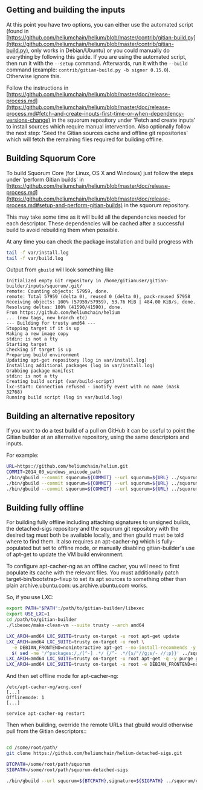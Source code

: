 Getting and building the inputs
--------------------------------

At this point you have two options, you can either use the automated script (found in [https://github.com/heliumchain/helium/blob/master/contrib/gitian-build.py](https://github.com/heliumchain/helium/blob/master/contrib/gitian-build.py), only works in Debian/Ubuntu) or you could manually do everything by following this guide.
If you are using the automated script, then run it with the `--setup` command. Afterwards, run it with the `--build` command (example: `contrib/gitian-build.py -b signer 0.15.0`). Otherwise ignore this.

Follow the instructions in [https://github.com/heliumchain/helium/blob/master/doc/release-process.md](https://github.com/heliumchain/helium/blob/master/doc/release-process.md#fetch-and-create-inputs-first-time-or-when-dependency-versions-change)
in the squorum repository under 'Fetch and create inputs' to install sources which require
manual intervention. Also optionally follow the next step: 'Seed the Gitian sources cache
and offline git repositories' which will fetch the remaining files required for building
offline.

Building Squorum Core
----------------

To build Squorum Core (for Linux, OS X and Windows) just follow the steps under 'perform
Gitian builds' in [https://github.com/heliumchain/helium/blob/master/doc/release-process.md](https://github.com/heliumchain/helium/blob/master/doc/release-process.md#setup-and-perform-gitian-builds) in the squorum repository.

This may take some time as it will build all the dependencies needed for each descriptor.
These dependencies will be cached after a successful build to avoid rebuilding them when possible.

At any time you can check the package installation and build progress with

```bash
tail -f var/install.log
tail -f var/build.log
```

Output from `gbuild` will look something like

    Initialized empty Git repository in /home/gitianuser/gitian-builder/inputs/squorum/.git/
    remote: Counting objects: 57959, done.
    remote: Total 57959 (delta 0), reused 0 (delta 0), pack-reused 57958
    Receiving objects: 100% (57959/57959), 53.76 MiB | 484.00 KiB/s, done.
    Resolving deltas: 100% (41590/41590), done.
    From https://github.com/heliumchain/helium
    ... (new tags, new branch etc)
    --- Building for trusty amd64 ---
    Stopping target if it is up
    Making a new image copy
    stdin: is not a tty
    Starting target
    Checking if target is up
    Preparing build environment
    Updating apt-get repository (log in var/install.log)
    Installing additional packages (log in var/install.log)
    Grabbing package manifest
    stdin: is not a tty
    Creating build script (var/build-script)
    lxc-start: Connection refused - inotify event with no name (mask 32768)
    Running build script (log in var/build.log)

Building an alternative repository
-----------------------------------

If you want to do a test build of a pull on GitHub it can be useful to point
the Gitian builder at an alternative repository, using the same descriptors
and inputs.

For example:
```bash
URL=https://github.com/heliumchain/helium.git
COMMIT=2014_03_windows_unicode_path
./bin/gbuild --commit squorum=${COMMIT} --url squorum=${URL} ../squorum/contrib/gitian-descriptors/gitian-linux.yml
./bin/gbuild --commit squorum=${COMMIT} --url squorum=${URL} ../squorum/contrib/gitian-descriptors/gitian-win.yml
./bin/gbuild --commit squorum=${COMMIT} --url squorum=${URL} ../squorum/contrib/gitian-descriptors/gitian-osx.yml
```

Building fully offline
-----------------------

For building fully offline including attaching signatures to unsigned builds, the detached-sigs repository
and the squorum git repository with the desired tag must both be available locally, and then gbuild must be
told where to find them. It also requires an apt-cacher-ng which is fully-populated but set to offline mode, or
manually disabling gitian-builder's use of apt-get to update the VM build environment.

To configure apt-cacher-ng as an offline cacher, you will need to first populate its cache with the relevant
files. You must additionally patch target-bin/bootstrap-fixup to set its apt sources to something other than
plain archive.ubuntu.com: us.archive.ubuntu.com works.

So, if you use LXC:

```bash
export PATH="$PATH":/path/to/gitian-builder/libexec
export USE_LXC=1
cd /path/to/gitian-builder
./libexec/make-clean-vm --suite trusty --arch amd64

LXC_ARCH=amd64 LXC_SUITE=trusty on-target -u root apt-get update
LXC_ARCH=amd64 LXC_SUITE=trusty on-target -u root \
  -e DEBIAN_FRONTEND=noninteractive apt-get --no-install-recommends -y install \
  $( sed -ne '/^packages:/,/[^-] .*/ {/^- .*/{s/"//g;s/- //;p}}' ../squorum/contrib/gitian-descriptors/*|sort|uniq )
LXC_ARCH=amd64 LXC_SUITE=trusty on-target -u root apt-get -q -y purge grub
LXC_ARCH=amd64 LXC_SUITE=trusty on-target -u root -e DEBIAN_FRONTEND=noninteractive apt-get -y dist-upgrade
```

And then set offline mode for apt-cacher-ng:

```
/etc/apt-cacher-ng/acng.conf
[...]
Offlinemode: 1
[...]

service apt-cacher-ng restart
```

Then when building, override the remote URLs that gbuild would otherwise pull from the Gitian descriptors::
```bash

cd /some/root/path/
git clone https://github.com/heliumchain/helium-detached-sigs.git

BTCPATH=/some/root/path/squorum
SIGPATH=/some/root/path/squorum-detached-sigs

./bin/gbuild --url squorum=${BTCPATH},signature=${SIGPATH} ../squorum/contrib/gitian-descriptors/gitian-win-signer.yml
```

